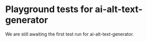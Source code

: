 # Playground tests for ai-alt-text-generator
We are still awaiting the first test run for ai-alt-text-generator.
